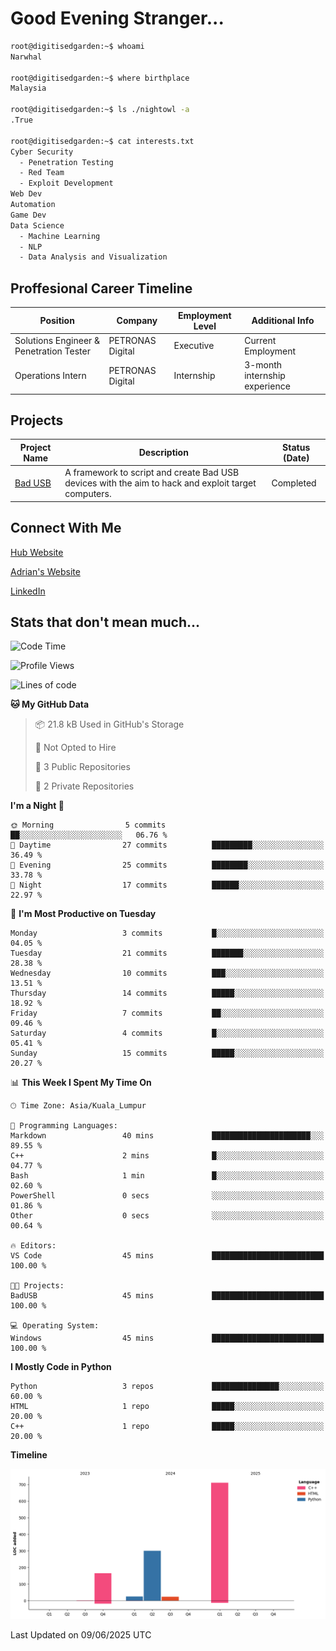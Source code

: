 # Good Evening Stranger...

```bash
root@digitisedgarden:~$ whoami
Narwhal

root@digitisedgarden:~$ where birthplace
Malaysia

root@digitisedgarden:~$ ls ./nightowl -a
.True

root@digitisedgarden:~$ cat interests.txt
Cyber Security
  - Penetration Testing
  - Red Team
  - Exploit Development
Web Dev
Automation
Game Dev
Data Science
  - Machine Learning
  - NLP
  - Data Analysis and Visualization
```

## Proffesional Career Timeline

|Position|Company|Employment Level|Additional Info|
|-------------|---------------------------------------------------------------|----|-----|
|Solutions Engineer & Penetration Tester | PETRONAS Digital |Executive| Current Employment |
|Operations Intern | PETRONAS Digital |Internship|3-month internship experience|

## Projects

| Project Name | Description | Status (Date) |
|--------------|-------------|---------------|
|[Bad USB](https://basusb,digitisedgarden.com)|A framework to script and create Bad USB devices with the aim to hack and exploit target computers.|Completed|

## Connect With Me

[Hub Website](https://digitisedgarden.com)

[Adrian's Website](https://adrian.digitisedgarden.com)

[LinkedIn](https://linkedin.com/in/amiradrian)

## Stats that don't mean much...

<!--START_SECTION:waka-->
![Code Time](http://img.shields.io/badge/Code%20Time-373%20hrs%2051%20mins-blue)

![Profile Views](http://img.shields.io/badge/Profile%20Views-2-blue)

![Lines of code](https://img.shields.io/badge/From%20Hello%20World%20I%27ve%20Written-1.2%20thousand%20lines%20of%20code-blue)

**🐱 My GitHub Data** 

> 📦 21.8 kB Used in GitHub's Storage 
 > 
> 🚫 Not Opted to Hire
 > 
> 📜 3 Public Repositories 
 > 
> 🔑 2 Private Repositories 
 > 
**I'm a Night 🦉** 

```text
🌞 Morning                5 commits           ██░░░░░░░░░░░░░░░░░░░░░░░   06.76 % 
🌆 Daytime                27 commits          █████████░░░░░░░░░░░░░░░░   36.49 % 
🌃 Evening                25 commits          ████████░░░░░░░░░░░░░░░░░   33.78 % 
🌙 Night                  17 commits          ██████░░░░░░░░░░░░░░░░░░░   22.97 % 
```
📅 **I'm Most Productive on Tuesday** 

```text
Monday                   3 commits           █░░░░░░░░░░░░░░░░░░░░░░░░   04.05 % 
Tuesday                  21 commits          ███████░░░░░░░░░░░░░░░░░░   28.38 % 
Wednesday                10 commits          ███░░░░░░░░░░░░░░░░░░░░░░   13.51 % 
Thursday                 14 commits          █████░░░░░░░░░░░░░░░░░░░░   18.92 % 
Friday                   7 commits           ██░░░░░░░░░░░░░░░░░░░░░░░   09.46 % 
Saturday                 4 commits           █░░░░░░░░░░░░░░░░░░░░░░░░   05.41 % 
Sunday                   15 commits          █████░░░░░░░░░░░░░░░░░░░░   20.27 % 
```


📊 **This Week I Spent My Time On** 

```text
🕑︎ Time Zone: Asia/Kuala_Lumpur

💬 Programming Languages: 
Markdown                 40 mins             ██████████████████████░░░   89.55 % 
C++                      2 mins              █░░░░░░░░░░░░░░░░░░░░░░░░   04.77 % 
Bash                     1 min               █░░░░░░░░░░░░░░░░░░░░░░░░   02.60 % 
PowerShell               0 secs              ░░░░░░░░░░░░░░░░░░░░░░░░░   01.86 % 
Other                    0 secs              ░░░░░░░░░░░░░░░░░░░░░░░░░   00.64 % 

🔥 Editors: 
VS Code                  45 mins             █████████████████████████   100.00 % 

🐱‍💻 Projects: 
BadUSB                   45 mins             █████████████████████████   100.00 % 

💻 Operating System: 
Windows                  45 mins             █████████████████████████   100.00 % 
```

**I Mostly Code in Python** 

```text
Python                   3 repos             ███████████████░░░░░░░░░░   60.00 % 
HTML                     1 repo              █████░░░░░░░░░░░░░░░░░░░░   20.00 % 
C++                      1 repo              █████░░░░░░░░░░░░░░░░░░░░   20.00 % 
```



**Timeline**

![Lines of Code chart](https://raw.githubusercontent.com/0xnarwhal/0xnarwhal/main/assets/bar_graph.png)


 Last Updated on 09/06/2025 UTC
<!--END_SECTION:waka-->

